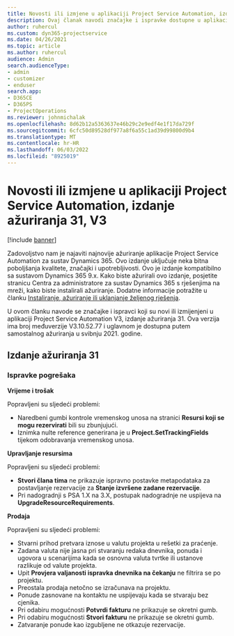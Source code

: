 ```yaml
---
title: Novosti ili izmjene u aplikaciji Project Service Automation, izdanje ažuriranja 31, V3
description: Ovaj članak navodi značajke i ispravke dostupne u aplikaciji Project Service Automation, izdanje ažuriranja 31, V3.
author: ruhercul
ms.custom: dyn365-projectservice
ms.date: 04/26/2021
ms.topic: article
ms.author: ruhercul
audience: Admin
search.audienceType:
- admin
- customizer
- enduser
search.app:
- D365CE
- D365PS
- ProjectOperations
ms.reviewer: johnmichalak
ms.openlocfilehash: 8d62b12a5363637e46b29c2e9edf4e1f17da729f
ms.sourcegitcommit: 6cfc50d89528df977a8f6a55c1ad39d99800d9b4
ms.translationtype: MT
ms.contentlocale: hr-HR
ms.lasthandoff: 06/03/2022
ms.locfileid: "8925019"
---
```

# <a name="whats-new-or-changed-in-project-service-automation-update-release-31-v3"></a>Novosti ili izmjene u aplikaciji Project Service Automation, izdanje ažuriranja 31, V3

[!include [banner](../includes/psa-now-project-operations.md)]

Zadovoljstvo nam je najaviti najnovije ažuriranje aplikacije Project Service Automation za sustav Dynamics 365. Ovo izdanje uključuje neka bitna poboljšanja kvalitete, značajki i upotrebljivosti. Ovo je izdanje kompatibilno sa sustavom Dynamics 365 9.x. Kako biste ažurirali ovo izdanje, posjetite stranicu Centra za administratore za sustav Dynamics 365 s rješenjima na mreži, kako biste instalirali ažuriranje. Dodatne informacije potražite u članku [Instaliranje, ažuriranje ili uklanjanje željenog rješenja](/power-platform/admin/install-remove-preferred-solution).

U ovom članku navode se značajke i ispravci koji su novi ili izmijenjeni u aplikaciji Project Service Automation V3, izdanje ažuriranja 31. Ova verzija ima broj međuverzije V3.10.52.77 i uglavnom je dostupna putem samostalnog ažuriranja u svibnju 2021. godine.

## <a name="update-release-31"></a>Izdanje ažuriranja 31

### <a name="bug-fixes"></a>Ispravke pogrešaka

**Vrijeme i trošak**

Popravljeni su sljedeći problemi:

- Naredbeni gumbi kontrole vremenskog unosa na stranici **Resursi koji se mogu rezervirati** bili su zbunjujući.
- Iznimka nulte reference generirana je u **Project.SetTrackingFields** tijekom odobravanja vremenskog unosa.

**Upravljanje resursima**

Popravljeni su sljedeći problemi:

- **Stvori člana tima** ne prikazuje ispravno postavke metapodataka za postavljanje rezervacije za **Stanje izvršene zadane rezervacije**.
- Pri nadogradnji s PSA 1.X na 3.X, postupak nadogradnje ne uspijeva na **UpgradeResourceRequirements**.


**Prodaja**

Popravljeni su sljedeći problemi:

- Stvarni prihod pretvara iznose u valutu projekta u rešetki za praćenje.
- Zadana valuta nije jasna pri stvaranju redaka dnevnika, ponuda i ugovora u scenarijima kada se osnovna valuta tvrtke ili ustanove razlikuje od valute projekta.
- Upit **Provjera valjanosti ispravka dnevnika na čekanju** ne filtrira se po projektu.
- Preostala prodaja netočno se izračunava na projektu.
- Ponude zasnovane na kontaktu ne uspijevaju kada se stvaraju bez cjenika.
- Pri odabiru mogućnosti **Potvrdi fakturu** ne prikazuje se okretni gumb.
- Pri odabiru mogućnosti **Stvori fakturu** ne prikazuje se okretni gumb.
- Zatvaranje ponude kao izgubljene ne otkazuje rezervacije.







